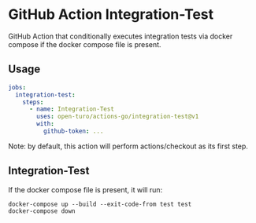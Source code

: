 # GitHub Action Integration-Test

GitHub Action that conditionally executes integration tests via docker compose if the docker compose file is present.

## Usage

```yaml
jobs:
  integration-test:
    steps:
      - name: Integration-Test
        uses: open-turo/actions-go/integration-test@v1
        with:
          github-token: ...
```

Note: by default, this action will perform actions/checkout as its first step.

## Integration-Test

If the docker compose file is present, it will run:

```shell
docker-compose up --build --exit-code-from test test
docker-compose down
```
